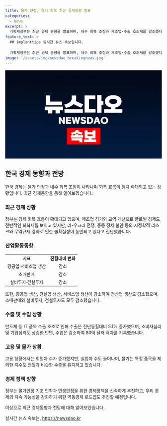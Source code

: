 ```yaml
---
title: 물가 안정, 경기 회복 최근 경제동향 발표
categories:
  - News
excerpt: >
  기획재정부는 최근 경제 동향을 발표하며, 내수 회복 조짐과 제조업·수출 호조세를 강조했다. 글로벌 경제의 회복세와 불확실성도 언급했으며, 산업활동 지표와 물가 등 경제 지표를 종합적으로 분석했다. 정부는 물가안정, 소상공인 지원과 내수 활성화 등을 강조하며, 역동경제 로드맵을 통한 경제 지속가능성 강화에 주력할 것이라 밝혔다. (150자)
feature_text: >
  ## implanttips 실시간 뉴스 속보입니다.

  기획재정부는 최근 경제 동향을 발표하며, 내수 회복 조짐과 제조업·수출 호조세를 강조했다. 글로벌 경제의 회복세와 불확실성도 언급했으며, 산업활동 지표와 물가 등 경제 지표를 종합적으로 분석했다. 정부는 물가안정, 소상공인 지원과 내수 활성화 등을 강조하며, 역동경제 로드맵을 통한 경제 지속가능성 강화에 주력할 것이라 밝혔다. (150자)
image: '/assets/img/newsdao_breakingnews.jpg'
---
```


<p><img src="/assets/img/newsdao_breakingnews.jpg" alt="implanttips 속보" /></p>

<h2 data-ke-size="size26">한국 경제 동향과 전망</h2>

<p data-ke-size="size16">한국 경제는 물가 안정과 내수 회복 조짐이 나타나며 회복 흐름이 점차 확대되고 있는 상황입니다. 최근 경제동향을 통해 알아보겠습니다.</p>

<h3><b>최근 경제 상황</b></h3>

<p data-ke-size="size16">정부는 경제 회복 흐름이 확대되고 있으며, 제조업 경기와 교역 개선으로 글로벌 경제도 전반적인 회복세를 보이고 있지만, 러-우크라 전쟁, 중동 정세 불안 등의 지정학적 리스크와 무역규제 강화로 인한 불확실성이 동반되고 있다고 진단했습니다.</p>

<h3><b>산업활동동향</b></h3>

<table>
  <tr>
    <td style="text-align: center; height: 17px;"><b>지표</b></td>
    <td style="text-align: center; height: 17px;"><b>전월대비 변화</b></td>
  </tr>
  <tr>
    <td style="text-align: center; height: 17px;">광공업·서비스업 생산</td>
    <td style="text-align: center; height: 17px;">감소</td>
  </tr>
  <tr>
    <td style="text-align: center; height: 17px;">소매판매</td>
    <td style="text-align: center; height: 17px;">감소</td>
  </tr>
  <tr>
    <td style="text-align: center; height: 17px;">설비투자·건설투자</td>
    <td style="text-align: center; height: 17px;">감소</td>
  </tr>
</table>

<p data-ke-size="size16">또한, 광공업 생산, 건설업 생산, 서비스업 생산이 감소하여 전산업 생산도 감소했으며, 소매판매와 설비투자, 건설투자도 모두 감소했습니다.</p>

<h3><b>수출 및 수입 상황</b></h3>

<p data-ke-size="size16">반도체 등 IT 품목 수출 호조로 인해 수출은 전년동월대비 5.1% 증가했으며, 소비자심리 및 기업심리도 상승한 반면, 수입은 감소하여 80억 달러 흑자를 기록했습니다.</p>

<h3><b>고용 및 물가 상황</b></h3>

<p data-ke-size="size16">고용 상황에서는 취업자 수가 증가했지만, 실업자 수도 늘어나며, 물가는 특정 품목을 제외한 지수도 전월과 비슷한 수준을 유지하고 있습니다.</p>

<h3><b>경제 정책 방향</b></h3>

<p data-ke-size="size16">정부는 물가안정 기조 안착과 민생안정을 위한 경제정책을 신속하게 추진하고, 우리 경제의 지속 가능성을 강화하기 위한 역동경제 로드맵도 추진할 예정입니다.</p>

<p data-ke-size="size16">이상으로 최근 경제동향과 전망에 대해 알아보았습니다.</p>
실시간 뉴스 속보는, <a href="https://newsdao.kr" rel="dofollow">https://newsdao.kr</a>


